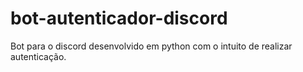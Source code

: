 # bot-autenticador-discord
Bot para o discord desenvolvido em python com o intuito de realizar autenticação. 

